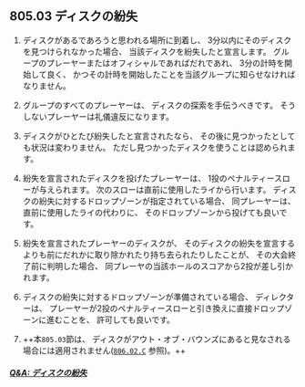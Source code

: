 ## 805.03 ディスクの紛失

1. ディスクがあるであろうと思われる場所に到着し、
3分以内にそのディスクを見つけられなかった場合、
当該ディスクを紛失したと宣言します。
グループのプレーヤーまたはオフィシャルであればだれであれ、
3分の計時を開始して良く、
かつその計時を開始したことを当該グループに知らせなければなりません。

1. グループのすべてのプレーヤーは、
ディスクの探索を手伝うべきです。
そうしないプレーヤーは礼儀違反になります。

1. ディスクがひとたび紛失したと宣言されたなら、
その後に見つかったとしても状況は変わりません。
ただし見つかったディスクを使うことは認められます。

1. 紛失を宣言されたディスクを投げたプレーヤーは、
1投のペナルティースローが与えられます。
次のスローは直前に使用したライから行います。
ディスクの紛失に対するドロップゾーンが指定されている場合、
同プレーヤーは、
直前に使用したライの代わりに、
そのドロップゾーンから投げても良いです。

1. 紛失を宣言されたプレーヤーのディスクが、
そのディスクの紛失を宣言するよりも前にだれかに取り除かれたり持ち去られたりしたことが、
その大会終了前に判明した場合、
同プレーヤの当該ホールのスコアから2投が差し引かれます。

1. ディスクの紛失に対するドロップゾーンが準備されている場合、
ディレクターは、
プレーヤーが2投のペナルティースローと引き換えに直接ドロップゾーンに進むことを、
許可しても良いです。

1. ++本`805.03`節は、
ディスクがアウト・オブ・バウンズにあると見なされる場合には適用されません([`806.02.C`](80602) 参照)。++


##### [Q&A: ディスクの紛失](qa-los)
